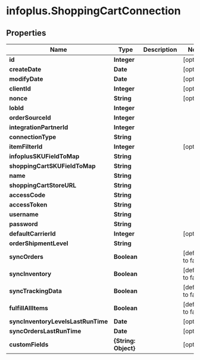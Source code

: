 # infoplus.ShoppingCartConnection

## Properties
Name | Type | Description | Notes
------------ | ------------- | ------------- | -------------
**id** | **Integer** |  | [optional] 
**createDate** | **Date** |  | [optional] 
**modifyDate** | **Date** |  | [optional] 
**clientId** | **Integer** |  | [optional] 
**nonce** | **String** |  | [optional] 
**lobId** | **Integer** |  | 
**orderSourceId** | **Integer** |  | 
**integrationPartnerId** | **Integer** |  | 
**connectionType** | **String** |  | 
**itemFilterId** | **Integer** |  | [optional] 
**infoplusSKUFieldToMap** | **String** |  | 
**shoppingCartSKUFieldToMap** | **String** |  | 
**name** | **String** |  | 
**shoppingCartStoreURL** | **String** |  | 
**accessCode** | **String** |  | 
**accessToken** | **String** |  | 
**username** | **String** |  | 
**password** | **String** |  | 
**defaultCarrierId** | **Integer** |  | [optional] 
**orderShipmentLevel** | **String** |  | 
**syncOrders** | **Boolean** |  | [default to false]
**syncInventory** | **Boolean** |  | [default to false]
**syncTrackingData** | **Boolean** |  | [default to false]
**fulfillAllItems** | **Boolean** |  | [default to false]
**syncInventoryLevelsLastRunTime** | **Date** |  | [optional] 
**syncOrdersLastRunTime** | **Date** |  | [optional] 
**customFields** | **{String: Object}** |  | [optional] 


